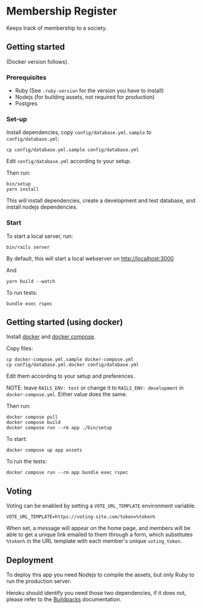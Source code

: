 # Membership Register

Keeps track of membership to a society.

## Getting started

(Docker version follows).

### Prerequisites

* Ruby (See `.ruby-version` for the version you have to install)
* Nodejs (for building assets, not required for production)
* Postgres

### Set-up

Install dependencies, copy `config/database.yml.sample` to `config/database.yml`:

    cp config/database.yml.sample config/database.yml

Edit `config/database.yml` according to your setup.

Then run:

    bin/setup
    yarn install

This will install dependencies, create a development and test database, and install nodejs dependencies.

### Start

To start a local server, run:

    bin/rails server

By default, this will start a local webserver on [http://localhost:3000](http://localhost:3000)

And

    yarn build --watch

To run tests:

    bundle exec rspec

## Getting started (using docker)

Install [docker](https://docs.docker.com/engine/install/) and
[docker compose](https://docs.docker.com/compose/install/).

Copy files:

    cp docker-compose.yml.sample docker-compose.yml
    cp config/database.yml.docker config/database.yml

Edit them according to your setup and preferences.

NOTE: leave `RAILS_ENV: test` or change it to `RAILS_ENV: development` in
`docker-compose.yml`. Either value does the same.

Then run:

    docker compose pull
    docker compose build
    docker compose run --rm app ./bin/setup

To start:

    docker compose up app assets

To run the tests:

    docker compose run --rm app bundle exec rspec

## Voting

Voting can be enabled by setting a `VOTE_URL_TEMPLATE` environment variable.

    VOTE_URL_TEMPLATE=https://voting-site.com/token=%token%

When set, a message will appear on the home page, and members will be able to get a unique link emailed to them through a form, which substitutes `%token%` in the URL template with each member's unique `voting_token`.

## Deployment

To deploy this app you need Nodejs to compile the assets, but only Ruby to run the production server.

Heroku should identify you need those two dependencies, if it does not, please refer to the [Buildpacks](https://devcenter.heroku.com/articles/buildpacks) documentation.
